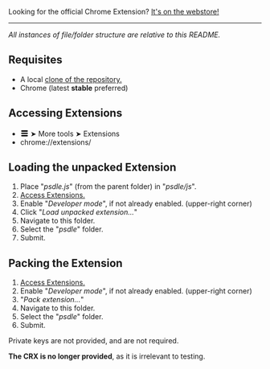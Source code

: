 Looking for the official Chrome Extension? [It's on the webstore!](https://chrome.google.com/webstore/detail/psdle/jdjhhapoddhnimgdemnpbfagndcnmhii)


----

*All instances of file/folder structure are relative to this README.*

Requisites
----
- A local [clone of the repository.](//github.com/RePod/psdle/archive/master.zip)
- Chrome (latest **stable** preferred)

Accessing Extensions
----
- ![Main menu](hotdog.png?raw=true) ➤ More tools ➤ Extensions
- chrome://extensions/

Loading the unpacked Extension
----
1. Place "*psdle.js*" (from the parent folder) in "*psdle/js*".
2. [Access Extensions.](#accessing-extensions)
3. Enable "*Developer mode*", if not already enabled. (upper-right corner)
4. Click "*Load unpacked extension...*"
5. Navigate to this folder.
6. Select the "*psdle*" folder.
7. Submit.

Packing the Extension
----

1. [Access Extensions.](#accessing-extensions)
2. Enable "*Developer mode*", if not already enabled. (upper-right corner)
3. "*Pack extension...*"
4. Navigate to this folder.
5. Select the "*psdle*" folder.
6. Submit.

Private keys are not provided, and are not required.

**The CRX is no longer provided**, as it is irrelevant to testing.
